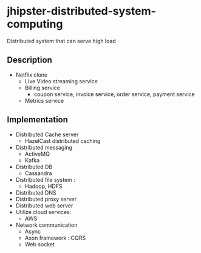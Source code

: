 # jhipster-distributed-system-computing
Distributed system that can serve high load
## Description
+ Netflix clone 
    + Live Video streaming service 
    + Billing service
      + coupon service, invoice service, order service, payment service      
    + Metrics service     
    
## Implementation 
+ Distributed Cache server 
    + HazelCast distributed caching 
+ Distributed messaging 
    + ActiveMQ
    + Kafka 
+ Distributed DB
    + Cassandra  
+ Distributed file system : 
    + Hadoop, HDFS
+ Distributed DNS 
+ Distributed proxy server
+ Distributed web server 
+ Utilize cloud services: 
    + AWS 
+ Network communication 
    + Async 
    + Axon framework : CQRS 
    + Web socket 
